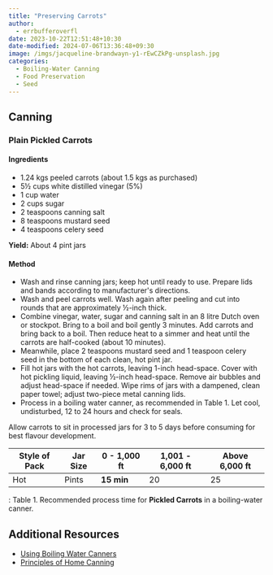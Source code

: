 ```yaml
---
title: "Preserving Carrots"
author:
  - errbufferoverfl
date: 2023-10-22T12:51:48+10:30
date-modified: 2024-07-06T13:36:48+09:30
image: /imgs/jacqueline-brandwayn-y1-rEwCZkPg-unsplash.jpg
categories:
  - Boiling-Water Canning
  - Food Preservation
  - Seed
---
```


## Canning

### Plain Pickled Carrots

#### Ingredients

- 1.24 kgs peeled carrots (about 1.5 kgs as purchased)
- 5½ cups white distilled vinegar (5%)
- 1 cup water
- 2 cups sugar
- 2 teaspoons canning salt
- 8 teaspoons mustard seed
- 4 teaspoons celery seed

**Yield:** About 4 pint jars

#### Method

- Wash and rinse canning jars; keep hot until ready to use. Prepare lids and bands according to manufacturer's directions.
- Wash and peel carrots well. Wash again after peeling and cut into rounds that are approximately ½-inch thick.
- Combine vinegar, water, sugar and canning salt in an 8 litre Dutch oven or stockpot. Bring to a boil and boil gently 3 minutes. Add carrots and bring back to a boil. Then reduce heat to a simmer and heat until the carrots are half-cooked (about 10 minutes).
- Meanwhile, place 2 teaspoons mustard seed and 1 teaspoon celery seed in the bottom of each clean, hot pint jar.
- Fill hot jars with the hot carrots, leaving 1-inch head-space. Cover with hot pickling liquid, leaving ½-inch head-space. Remove air bubbles and adjust head-space if needed. Wipe rims of jars with a dampened, clean paper towel; adjust two-piece metal canning lids.
- Process in a boiling water canner, as recommended in Table 1. Let cool, undisturbed, 12 to 24 hours and check for seals.

Allow carrots to sit in processed jars for 3 to 5 days before consuming for best flavour development.

| **Style of Pack** | **Jar Size** | **0 - 1,000 ft** | **1,001 - 6,000 ft** | **Above 6,000 ft** |
|---------------|---------------|---------------|---------------|---------------|
| Hot               | Pints        | **15 min**       | 20                   | 25                 |

: Table 1. Recommended process time for **Pickled Carrots** in a boiling-water canner.

## Additional Resources

- [Using Boiling Water Canners](https://nchfp.uga.edu/publications/uga/using_bw_canners.html#gsc.tab=0)
- [Principles of Home Canning](https://nchfp.uga.edu/publications/usda/GUIDE01_HomeCan_rev0715.pdf)
